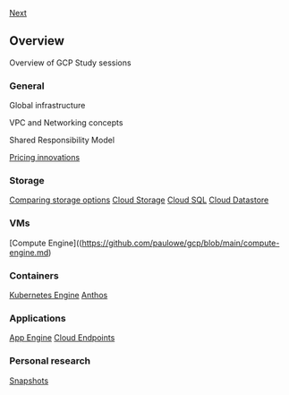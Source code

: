 [Next](https://github.com/paulowe/gcp/blob/main/pricing.md)
## Overview                                                                                                                                          
Overview of GCP Study sessions
### General
Global infrastructure

VPC and Networking concepts

Shared Responsibility Model

[Pricing innovations](https://github.com/paulowe/gcp/blob/main/pricing.md)
### Storage
[Comparing storage options](https://github.com/paulowe/gcp/blob/main/comparing-storage-options.md) 
[Cloud Storage](https://github.com/paulowe/gcp/blob/main/storage.md)
[Cloud SQL](https://github.com/paulowe/gcp/blob/main/cloud-sql.md)
[Cloud Datastore](https://github.com/paulowe/gcp/blob/main/cloud-datastore.md)
### VMs
[Compute Engine]((https://github.com/paulowe/gcp/blob/main/compute-engine.md)
### Containers
[Kubernetes Engine](https://github.com/paulowe/gcp/blob/main/kubernetes-engine.md)
[Anthos](https://github.com/paulowe/gcp/blob/main/anthos.md)  
### Applications
[App Engine](https://github.com/paulowe/gcp/blob/main/app-engine.md)
[Cloud Endpoints](https://github.com/paulowe/gcp/blob/main/cloud-endpoints.md)
### Personal research
[Snapshots](https://github.com/paulowe/gcp/blob/main/snapshots.md)
